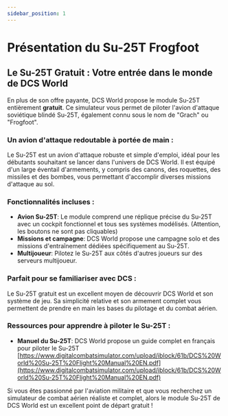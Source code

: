 ```yaml
---
sidebar_position: 1
---
```

# Présentation du Su-25T Frogfoot

## Le Su-25T Gratuit : Votre entrée dans le monde de DCS World

En plus de son offre payante, DCS World propose le module Su-25T entièrement **gratuit**.  Ce simulateur vous permet de piloter l'avion d'attaque soviétique blindé Su-25T, également connu sous le nom de "Grach" ou "Frogfoot". 

### Un avion d'attaque redoutable à portée de main :

Le Su-25T est un avion d'attaque robuste et simple d'emploi, idéal pour les débutants souhaitant se lancer dans l'univers de DCS World.  Il est équipé d'un large éventail d'armements, y compris des canons, des roquettes, des missiles et des bombes, vous permettant d'accomplir diverses missions d'attaque au sol.

### Fonctionnalités incluses :

* **Avion Su-25T**: Le module comprend une réplique précise du Su-25T avec un cockpit fonctionnel et tous ses systèmes modélisés. (Attention, les boutons ne sont pas cliquables)
* **Missions et campagne**: DCS World propose une campagne solo et des missions d'entraînement dédiées spécifiquement au Su-25T.
* **Multijoueur**: Pilotez le Su-25T aux côtés d'autres joueurs sur des serveurs multijoueur.

### Parfait pour se familiariser avec DCS :

Le Su-25T gratuit est un excellent moyen de découvrir DCS World et son système de jeu. Sa simplicité relative et son armement complet vous permettent de prendre en main les bases du pilotage et du combat aérien.

### Ressources pour apprendre à piloter le Su-25T :

* **Manuel du Su-25T**: DCS World propose un guide complet en français pour piloter le Su-25T [https://www.digitalcombatsimulator.com/upload/iblock/61b/DCS%20World%20Su-25T%20Flight%20Manual%20EN.pdf](https://www.digitalcombatsimulator.com/upload/iblock/61b/DCS%20World%20Su-25T%20Flight%20Manual%20EN.pdf) 

Si vous êtes passionné par l'aviation militaire et que vous recherchez un simulateur de combat aérien réaliste et complet, alors le module Su-25T de DCS World est un excellent point de départ gratuit !
